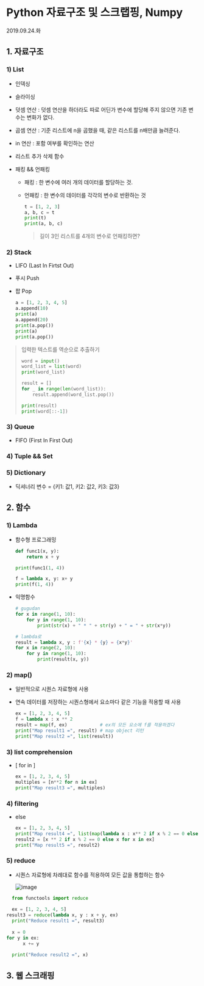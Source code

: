 # **Python 자료구조 및 스크랩핑, Numpy**

2019.09.24.화



## 1. 자료구조

### 1) List 

- 인덱싱

- 슬라이싱

- 덧셈 연산 : 덧셈 연산을 하더라도 따로 어딘가 변수에 할당해 주지 않으면 기존 변수는 변화가 없다.

- 곱셈 연산 : 기준 리스트에 n을 곱했을 때, 같은 리스트를 n배만큼 늘려준다.

- in 연산 : 포함 여부를 확인하는 연산

- 리스트 추가 삭제 함수

- 패킹 && 언패킹

  - 패킹 : 한 변수에 여러 개의 데이터를 할당하는 것.

  - 언패킹 : 한 변수의 데이터를 각각의 변수로 반환하는 것

    ```python
    t = [1, 2, 3]
    a, b, c = t
    print(t)
    print(a, b, c)
    ```

    > 길이 3인 리스트를 4개의 변수로 언패킹하면?



### 2) Stack

- LIFO (Last In Firtst Out)
- 푸시 Push
- 팝 Pop

  ```python
  a = [1, 2, 3, 4, 5]
  a.append(10)
  print(a)
  a.append(20)
  print(a.pop())
  print(a)
  print(a.pop())
  ```

> 입력한 텍스트를 역순으로 추출하기
>
> ```python
> word = input()
> word_list = list(word)
> print(word_list)
> 
> result = []
> for _ in range(len(word_list)):
>     result.append(word_list.pop())
> 
> print(result)
> print(word[::-1])
> ```



### 3) Queue

- FIFO (First In First Out)



### 4) Tuple && Set 



### 5) Dictionary

- 딕셔너리 변수 = {키1: 값1, 키2: 값2, 키3: 값3}



## 2. 함수

### 1) Lambda

- 함수형 프로그래밍

  ```python
  def func1(x, y):
      return x + y

  print(func1(1, 4))

  f = lambda x, y: x+ y
  print(f(1, 4))
  ```

- 익명함수

  ```python
  # gugudan
  for x in range(1, 10):
      for y in range(1, 10):
          print(str(x) + " * " + str(y) + " = " + str(x*y))
  
  # lambda로
  result = lambda x, y : f'{x} * {y} = {x*y}'
  for x in range(2, 10):
      for y in range(1, 10):
          print(result(x, y))
  ```

  



### 2) map()

- 일반적으로 시퀀스 자료형에 사용

- 연속 데이터를 저장하는 시퀀스형에서 요소마다 같은 기능을 적용할 때 사용

  ```python
  ex = [1, 2, 3, 4, 5]
  f = lambda x : x ** 2
  result = map(f, ex)            # ex의 모든 요소에 f를 적용하겠다
  print("Map result1 =", result) # map object 리턴 
  print("Map result2 =", list(result))
  ```

  

### 3) list comprehension

- [<expression> for <element> in <iterable>]

  ```python
  ex = [1, 2, 3, 4, 5]
  multiples = [n**2 for n in ex]
  print("Map result3 =", multiples)
  ```

  

### 4) filtering

- else

  ```python
  ex = [1, 2, 3, 4, 5]
  print("Map result4 =", list(map(lambda x : x** 2 if x % 2 == 0 else x, ex)))
  result2 = [x ** 2 if x % 2 == 0 else x for x in ex]
  print("Map result5 =", result2)
  ```



### 5) reduce

- 시퀀스 자료형에 차례대로 함수를 적용하여 모든 값을 통합하는 함수

  ![image](https://user-images.githubusercontent.com/45819975/65483926-df2bc280-ded8-11e9-874c-cf223a9b3055.png)
  
```python
  from functools import reduce
  
  ex = [1, 2, 3, 4, 5]
result3 = reduce(lambda x, y : x + y, ex)
  print("Reduce result1 =", result3)
  
  x = 0
for y in ex:
      x += y
  
  print("Reduce result2 =", x) 
  ```



## 3. 웹 스크래핑


